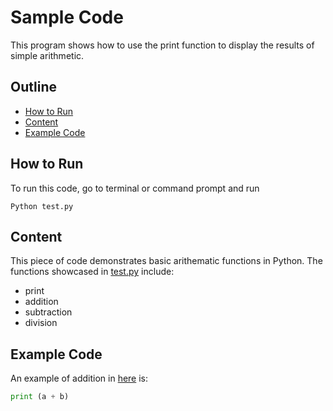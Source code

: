 # Sample Code

This program shows how to use the print function to display the results of simple arithmetic. 

## Outline
* [How to Run](#how-to-run)
* [Content](#content)
* [Example Code](#example-code)

## How to Run
To run this code, go to terminal or command prompt and run 


```
Python test.py
```


## Content

This piece of code demonstrates basic arithematic functions in Python.
The functions showcased in [test.py](test.py) include:

- print
- addition
- subtraction
- division

## Example Code

An example of addition in [here](test.py) is:
```Python
print (a + b)
```
